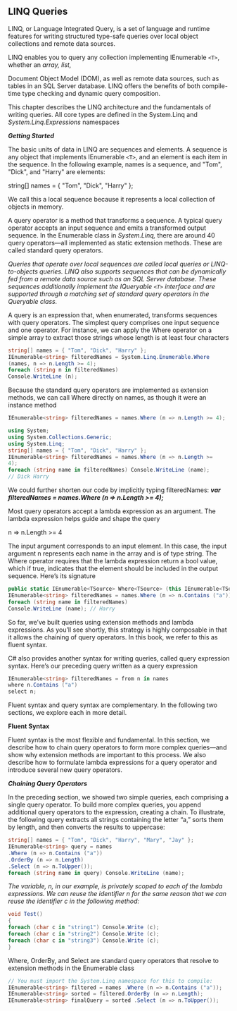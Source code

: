 ## LINQ Queries

LINQ, or Language Integrated Query, is a set of language and runtime features for writing structured type-safe queries over local object collections and remote data sources.

LINQ enables you to query any collection implementing IEnumerable `<T>`, whether an *array, list,*

Document Object Model (DOM), as well as remote data sources, such as tables in an SQL Server database. LINQ offers the benefits of both compile-time type checking and dynamic query composition.

This chapter describes the LINQ architecture and the fundamentals of writing queries. All core types are defined in the System.Linq and *System.Linq.Expressions* namespaces

***Getting Started***

The basic units of data in LINQ are sequences and elements. A sequence is any object that implements IEnumerable `<T>`, and an element is each item in the sequence. In the following example, names is a sequence, and "Tom", "Dick", and "Harry" are elements:

string[] names = { "Tom", "Dick", "Harry" };

We call this a local sequence because it represents a local collection of objects in memory.

A query operator is a method that transforms a sequence. A typical query operator accepts an input sequence and emits a transformed output sequence. In the Enumerable class in *System.Linq,* there are around 40 query operators—all implemented as static extension methods. These are called standard query operators.

*Queries that operate over local sequences are called local queries or LINQ-to-objects queries.
LINQ also supports sequences that can be dynamically fed from a remote data source such as an
SQL Server database. These sequences additionally implement the IQueryable `<T>` interface and are
supported through a matching set of standard query operators in the Queryable class.*

A query is an expression that, when enumerated, transforms sequences with query operators. The simplest query comprises one input sequence and one operator. For instance, we can apply the Where operator on a simple array to extract those strings whose length is at least four characters

```csharp
string[] names = { "Tom", "Dick", "Harry" };
IEnumerable<string> filteredNames = System.Linq.Enumerable.Where
(names, n => n.Length >= 4);
foreach (string n in filteredNames)
Console.WriteLine (n);
```

Because the standard query operators are implemented as extension methods, we can call Where directly on names, as though it were an instance method

```csharp
IEnumerable<string> filteredNames = names.Where (n => n.Length >= 4);
```

```csharp
using System;
using System.Collections.Generic;
using System.Linq;
string[] names = { "Tom", "Dick", "Harry" };
IEnumerable<string> filteredNames = names.Where (n => n.Length >=
4);
foreach (string name in filteredNames) Console.WriteLine (name);
// Dick Harry
```

We could further shorten our code by implicitly typing filteredNames:
***var filteredNames = names.Where (n => n.Length >= 4);***

Most query operators accept a lambda expression as an argument. The lambda expression helps guide and shape the query

n => n.Length >= 4

The input argument corresponds to an input element. In this case, the input argument n represents each name in the array and is of type string. The Where operator requires that the lambda expression return a bool value, which if true, indicates that the element should be included in the output sequence. Here’s its signature

```csharp
public static IEnumerable<TSource> Where<TSource> (this IEnumerable<TSource> source, Func<TSource,bool> predicate)
IEnumerable<string> filteredNames = names.Where (n => n.Contains ("a"));
foreach (string name in filteredNames)
Console.WriteLine (name); // Harry
```

So far, we’ve built queries using extension methods and lambda expressions. As you’ll see shortly, this strategy is highly composable in that it allows the chaining of query operators. In this book, we refer to this as fluent syntax.

C# also provides another syntax for writing queries, called query expression syntax. Here’s our preceding query written as a query expression

```csharp
IEnumerable<string> filteredNames = from n in names
where n.Contains ("a")
select n;
```

Fluent syntax and query syntax are complementary. In the following two sections, we explore each in more detail.

**Fluent Syntax**

Fluent syntax is the most flexible and fundamental. In this section, we describe how to chain query operators to form more complex queries—and show why extension methods are important to this process. We also describe how to formulate lambda expressions for a query operator and introduce several new query operators.

***Chaining Query Operators***

In the preceding section, we showed two simple queries, each comprising a single query operator. To build more complex queries, you append additional query operators to the expression, creating a chain. To illustrate, the following query extracts all strings containing the letter “a,” sorts them by
length, and then converts the results to uppercase:

```csharp
string[] names = { "Tom", "Dick", "Harry", "Mary", "Jay" };
IEnumerable<string> query = names
.Where (n => n.Contains ("a"))
.OrderBy (n => n.Length)
.Select (n => n.ToUpper());
foreach (string name in query) Console.WriteLine (name);
```

*The variable, n, in our example, is privately scoped to each of the lambda expressions. We can reuse
the identifier n for the same reason that we can reuse the identifier c in the following method:*

```csharp
void Test()
{
foreach (char c in "string1") Console.Write (c);
foreach (char c in "string2") Console.Write (c);
foreach (char c in "string3") Console.Write (c);
}
```

Where, OrderBy, and Select are standard query operators that resolve to extension methods in the Enumerable class

```csharp
// You must import the System.Linq namespace for this to compile:
IEnumerable<string> filtered = names .Where (n => n.Contains ("a"));
IEnumerable<string> sorted = filtered.OrderBy (n => n.Length);
IEnumerable<string> finalQuery = sorted .Select (n => n.ToUpper());
```

